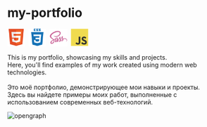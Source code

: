 # my-portfolio

<div align="left">
   <img src="https://github.com/devicons/devicon/blob/master/icons/html5/html5-original.svg" title="HTML5" alt="HTML" width="40" height="40"/>&nbsp;
   <img src="https://github.com/devicons/devicon/blob/master/icons/css3/css3-plain-wordmark.svg" title="CSS3" alt="CSS" width="40" height="40"/>&nbsp;
   <img src="https://github.com/devicons/devicon/blob/master/icons/sass/sass-original.svg" title="SCSS" alt="SCSS" width="40" height="40"/>&nbsp;
   <img src="https://github.com/devicons/devicon/blob/master/icons/javascript/javascript-original.svg" title="JavaScript" alt="JavaScript" width="40" height="40"/>&nbsp;
</div>

This is my portfolio, showcasing my skills and projects.<br>
Here, you'll find examples of my work created using modern web technologies.<br>
<br>
Это моё портфолио, демонстрирующее мои навыки и проекты.<br>
Здесь вы найдете примеры моих работ, выполненные с использованием современных веб-технологий.<br>

![opengraph](https://github.com/user-attachments/assets/65ee2df1-bcf9-438c-ad2d-8866f4dac8f5)
